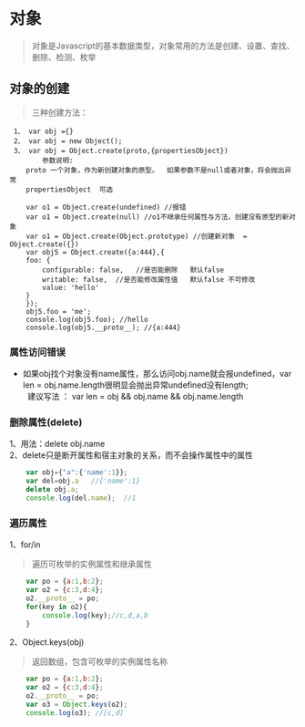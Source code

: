 对象
===
>对象是Javascript的基本数据类型，对象常用的方法是创建、设置、查找、删除、检测、枚举

## 对象的创建

> 三种创建方法：
```javascriptvar 
 1、 var obj ={}
 2、 var obj = new Object();
 3、 var obj = Object.create(proto,{propertiesObject})
        参数说明:
	proto 一个对象，作为新创建对象的原型。  如果参数不是null或者对象，将会抛出异常  
	propertiesObject  可选
						
	var o1 = Object.create(undefined) //报错
	var o1 = Object.create(null) //o1不继承任何属性与方法，创建没有原型的新对象
	var o1 = Object.create(Object.prototype) //创建新对象  =  Object.create({})
	var obj5 = Object.create({a:444},{
	foo: {
	    configurable: false,   //是否能删除   默认false
	    writable: false,  //是否能修改属性值   默认false 不可修改
	    value: 'hello'
	}
	});
	obj5.foo = 'me';
	console.log(obj5.foo); //hello
	console.log(obj5.__proto__); //{a:444}
```

### 属性访问错误

+ 如果obj找个对象没有name属性，那么访问obj.name就会报undefined，var len = obj.name.length很明显会抛出异常undefined没有length;<br />
  建议写法 ： var len = obj && obj.name && obj.name.length

### 删除属性(delete)
1、用法：delete obj.name   <br>
2、delete只是断开属性和宿主对象的关系，而不会操作属性中的属性

```javascript
    var obj={"a":{'name':1}};
    var del=obj.a   //{'name':1}
    delete obj.a;
    console.log(del.name);  //1
```

### 遍历属性
1、for/in
> 遍历可枚举的实例属性和继承属性
```javascript
    var po = {a:1,b:2};
    var o2 = {c:3,d:4};
    o2.__proto__ = po;
    for(key in o2){
        console.log(key);//c,d,a,b
    }
```
2、Object.keys(obj)
> 返回数组，包含可枚举的实例属性名称
```javascript
    var po = {a:1,b:2};
    var o2 = {c:3,d:4};
    o2.__proto__ = po;
    var o3 = Object.keys(o2);
    console.log(o3); //[c,d]
```

